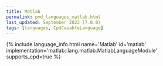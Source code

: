 ```yaml
---
title: Matlab
permalink: pmd_languages_matlab.html
last_updated: September 2023 (7.0.0)
tags: [languages, CpdCapableLanguage]
---
```


{% include language_info.html name='Matlab' id='matlab' implementation='matlab::lang.matlab.MatlabLanguageModule' supports_cpd=true %}

